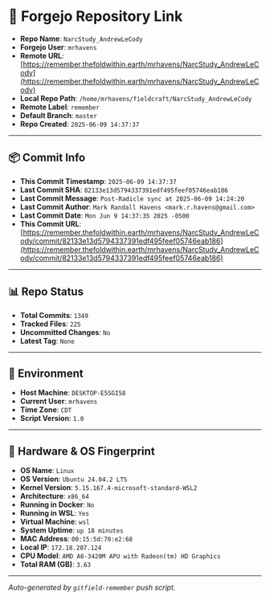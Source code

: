 # 🔗 Forgejo Repository Link

- **Repo Name**: `NarcStudy_AndrewLeCody`
- **Forgejo User**: `mrhavens`
- **Remote URL**: [https://remember.thefoldwithin.earth/mrhavens/NarcStudy_AndrewLeCody](https://remember.thefoldwithin.earth/mrhavens/NarcStudy_AndrewLeCody)
- **Local Repo Path**: `/home/mrhavens/fieldcraft/NarcStudy_AndrewLeCody`
- **Remote Label**: `remember`
- **Default Branch**: `master`
- **Repo Created**: `2025-06-09 14:37:37`

---

## 📦 Commit Info

- **This Commit Timestamp**: `2025-06-09 14:37:37`
- **Last Commit SHA**: `82133e13d5794337391edf495feef05746eab186`
- **Last Commit Message**: `Post-Radicle sync at 2025-06-09 14:24:20`
- **Last Commit Author**: `Mark Randall Havens <mark.r.havens@gmail.com>`
- **Last Commit Date**: `Mon Jun 9 14:37:35 2025 -0500`
- **This Commit URL**: [https://remember.thefoldwithin.earth/mrhavens/NarcStudy_AndrewLeCody/commit/82133e13d5794337391edf495feef05746eab186](https://remember.thefoldwithin.earth/mrhavens/NarcStudy_AndrewLeCody/commit/82133e13d5794337391edf495feef05746eab186)

---

## 📊 Repo Status

- **Total Commits**: `1349`
- **Tracked Files**: `225`
- **Uncommitted Changes**: `No`
- **Latest Tag**: `None`

---

## 🧭 Environment

- **Host Machine**: `DESKTOP-E5SGI58`
- **Current User**: `mrhavens`
- **Time Zone**: `CDT`
- **Script Version**: `1.0`

---

## 🧬 Hardware & OS Fingerprint

- **OS Name**: `Linux`
- **OS Version**: `Ubuntu 24.04.2 LTS`
- **Kernel Version**: `5.15.167.4-microsoft-standard-WSL2`
- **Architecture**: `x86_64`
- **Running in Docker**: `No`
- **Running in WSL**: `Yes`
- **Virtual Machine**: `wsl`
- **System Uptime**: `up 18 minutes`
- **MAC Address**: `00:15:5d:70:e2:68`
- **Local IP**: `172.18.207.124`
- **CPU Model**: `AMD A6-3420M APU with Radeon(tm) HD Graphics`
- **Total RAM (GB)**: `3.63`

---

_Auto-generated by `gitfield-remember` push script._
